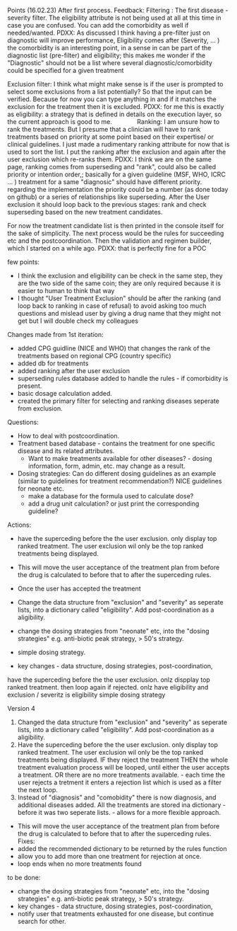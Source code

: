 Points (16.02.23) After first process.
Feedback:
Filtering : 
The first disease - severity filter. The eligibility attribute is not being used at all at this time in case you are confused. 
You can add the comorbidity as well if needed/wanted.
PDXX: As discussed I think having a pre-filter just on diagnostic will improve performance, Eligibility comes after (Severity, ...  )  the comorbidity is an interesting point, in a sense in can be part of the diagnostic list (pre-filter) and eligibility; this makes me wonder if the "Diagnostic" should not be a list where several diagnostic/comorbidity could be specified for a given treatment

Exclusion filter:
I think what might make sense is if the user is prompted to select some exclusions from a list potentially? So that the input can be verified. 
Because for now you can type anything in and if it matches the exclusion for the treatment then it is excluded. 
PDXX: for me this is exactly as eligibility: a strategy that is defined in details on the execution layer, so the current approach is good to me.
       
Ranking:
I am unsure how to rank the treatments. But I presume that a clinician will have to rank treatments based on priority at some point based on
their expertise/ or clinical guidelines. I  just made a rudimentary ranking attribute for now that is used to sort the list. 
I put the ranking after the exclusion and again after the user exclusion which re-ranks them.
PDXX: I think we are on the same page, ranking comes from superseding and "rank", could also be called priority or intention order,; basically for a given guideline (MSF, WHO, ICRC ... ) treatment for a same "diagnosic" should have different priority. regarding the implementation the priority could be a number (as done today on github) or a series of relationships like superseding. After the User exclusion it should loop back to the previous stages: rank and check superseding based on the new treatment candidates.

For now the treatment candidate list is then printed in the console itself for the sake of simplicity. 
The next process would be  the rules for succeeding etc and the postcoordination. Then the validation and regimen builder, which I started on a while ago.
PDXX: that is perfectly fine for a POC

few points:
-  I think the exclusion and eligibility can be check in the same step, they are the two side of the same coin; they are only required because it is easier to human to think that way
-  I thought "User Treatment Exclusion" should be after the ranking (and loop back to ranking in case of refusal) to avoid asking too much questions and mislead user by giving a drug name that they might not get but I will double check my colleagues


Changes made from 1st iteration:
- added CPG guidline (NICE and WHO) that changes the rank of the treatments based on regional CPG (country specific)
- added db for treatments
- added ranking after the user exclusion
- superseding rules database added to handle the rules - if comorbidity is present.
- basic dosage calculation added. 
- created the primary filter for selecting and ranking diseases seperate from exclusion. 

Questions:
- How to deal with postcoordination. 
- Treatment based database - contains the treatment for one specific disease and its related attributes. 
    - Want to make treatments available for other diseases? - dosing information, form, admin, etc. may change as a result. 
- Dosing strategies: Can do different dosing guidelines as an example (similar to guidelines for treatment recommendation?) NICE guidelines for neonate etc.
    - make a database for the formula used to calculate dose?
    - add a drug unit calculation?
     or just print the corresponding guideline?

Actions:

- have the superceding before the the user exclusion. only display top ranked treatment. The user exclusion wil only be the top ranked treatments being displayed.
- This will move the user acceptance of the treatment plan from before the drug is calculated to before that to after the superceding rules. 
- Once the user has accepted the treatment 
- Change the data structure from "exclusion" and "severity" as seperate lists, into a dictionary called "eligibility". Add post-coordination as a aligibility. 
- change the dosing strategies from "neonate" etc, into the "dosing strategies" e.g. anti-biotic peak strategy, > 50's strategy. 
- simple dosing strategy. 

- key changes - data structure, dosing strategies, post-coordination, 

have the superceding before the the user exclusion. onlz dispplay top ranked treatment. then loop again if rejected.
onlz have eligibility and exclusion / severitz is eligibility
simple dosing strategy


Version 4

1. Changed the data structure from "exclusion" and "severity" as seperate lists, into a dictionary called "eligibility". Add post-coordination as a aligibility. 
2. Have the superceding before the the user exclusion. only display top ranked treatment. The user exclusion wil only be the top ranked treatments being displayed. IF they reject the treatment THEN the whole treatment evaluation process will be looped, until either the user accepts a treatment. OR there are no more treatments available. - each time the user rejects a tretment it enters a rejection list which is used as a filter the next loop. 
3. Instead of "diagnosis" and "comobidity" there is now diagnosis, and additional diseases added. All the treatments are stored ina  dictionary - before it was two seperate lists. - allows for a more flexible approach. 
- This will move the user acceptance of the treatment plan from before the drug is calculated to before that to after the superceding rules. 
Fixes: 
- added the recommended dictionary to be returned by the rules function
- allow you to add more than one treatment for rejection at once. 
- loop ends when no more treatments found 

to be done:

- change the dosing strategies from "neonate" etc, into the "dosing strategies" e.g. anti-biotic peak strategy, > 50's strategy. 
- key changes - data structure, dosing strategies, post-coordination,
- notify user that treatments exhausted for one disease, but continue search for other. 

